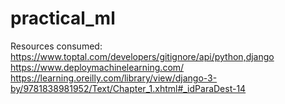 # practical_ml
Resources consumed:
https://www.toptal.com/developers/gitignore/api/python,django
https://www.deploymachinelearning.com/
https://learning.oreilly.com/library/view/django-3-by/9781838981952/Text/Chapter_1.xhtml#_idParaDest-14
